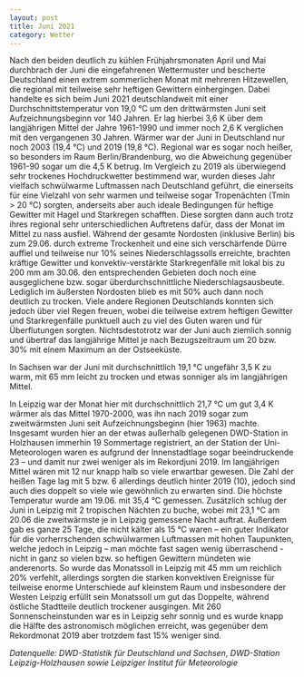 ```yaml
---
layout: post
title: Juni 2021 
category: Wetter
---
```


Nach den beiden deutlich zu kühlen Frühjahrsmonaten April und Mai durchbrach der Juni die eingefahrenen Wettermuster und bescherte Deutschland einen extrem sommerlichen Monat mit mehreren Hitzewellen, die regional mit teilweise sehr heftigen Gewittern einhergingen. Dabei handelte es sich beim Juni 2021 deutschlandweit mit einer Durchschnittstemperatur von 19,0 °C um den drittwärmsten Juni seit Aufzeichnungsbeginn vor 140 Jahren. Er lag hierbei 3,6 K über dem langjährigen Mittel der Jahre 1961-1990 und immer noch 2,6 K verglichen mit den vergangenen 30 Jahren. Wärmer war der Juni in Deutschland nur noch 2003 (19,4 °C) und 2019 (19,8 °C). Regional war es sogar noch heißer, so besonders im Raum Berlin/Brandenburg, wo die Abweichung gegenüber 1961-90 sogar um die 4,5 K betrug. 
Im Vergleich zu 2019 als überwiegend sehr trockenes Hochdruckwetter bestimmend war, wurden dieses Jahr vielfach schwülwarme Luftmassen nach Deutschland geführt, die einerseits für eine Vielzahl von sehr warmen und teilweise sogar Tropenächten (Tmin > 20 °C) sorgten, anderseits aber auch ideale Bedingungen für heftige Gewitter mit Hagel und Starkregen schafften. Diese sorgten dann auch trotz ihres regional sehr unterschiedlichen Auftretens dafür, dass der Monat im Mittel zu nass ausfiel. Während der gesamte Nordosten (inklusive Berlin) bis zum 29.06. durch extreme Trockenheit und eine sich verschärfende Dürre auffiel und teilweise nur 10% seines Niederschlagssolls erreichte, brachten kräftige Gewitter und konvektiv-verstärkte Starkregenfälle mit lokal bis zu 200 mm am 30.06. den entsprechenden Gebieten doch noch eine ausgeglichene bzw. sogar überdurchschnittliche Niederschlagsausbeute. Lediglich im äußersten Nordosten blieb es mit 50% auch dann noch deutlich zu trocken. Viele andere Regionen Deutschlands konnten sich jedoch über viel Regen freuen, wobei die teilweise extrem heftigen Gewitter und Starkregenfälle punktuell auch zu viel des Guten waren und für Überflutungen sorgten. Nichtsdestotrotz war der Juni auch ziemlich sonnig und übertraf das langjährige Mittel je nach Bezugszeitraum um 20 bzw. 30% mit einem Maximum an der Ostseeküste.

In Sachsen war der Juni mit durchschnittlich 19,1 °C ungefähr 3,5 K zu warm, mit 65 mm leicht zu trocken und etwas sonniger als im langjährigen Mittel.

In Leipzig war der Monat hier mit durchschnittlich 21,7 °C um gut 3,4 K wärmer als das Mittel 1970-2000, was ihn nach 2019 sogar zum zweitwärmsten Juni seit Aufzeichnungsbeginn (hier 1963) machte. Insgesamt wurden hier an der etwas außerhalb gelegenen DWD-Station in Holzhausen immerhin 19 Sommertage registriert, an der Station der Uni-Meteorologen waren es aufgrund der Innenstadtlage sogar beeindruckende 23 – und damit nur zwei weniger als im Rekordjuni 2019. Im langjährigen Mittel wären mit 12 nur knapp halb so viele erwartbar gewesen. Die Zahl der heißen Tage lag mit 5 bzw. 6 allerdings deutlich hinter 2019 (10), jedoch sind auch dies doppelt so viele wie gewöhnlich zu erwarten sind. Die höchste Temperatur wurde am 19.06. mit 35,4 °C gemessen. Zusätzlich schlug der Juni in Leipzig mit 2 tropischen Nächten zu buche, wobei mit 23,1 °C am 20.06 die zweitwärmste je in Leipzig gemessene Nacht auftrat. Außerdem gab es ganze 25 Tage, die nicht kälter als 15 °C waren – ein guter Indikator für die vorherrschenden schwülwarmen Luftmassen mit hohen Taupunkten, welche jedoch in Leipzig – man möchte fast sagen wenig überraschend - nicht in ganz so vielen bzw. so heftigen Gewittern mündeten wie anderenorts. So wurde das Monatssoll in Leipzig mit 45 mm um reichlich 20% verfehlt, allerdings sorgten die starken konvektiven Ereignisse für teilweise enorme Unterschiede auf kleinstem Raum und insbesondere der Westen Leipzig erfüllt sein Monatssoll um gut das Doppelte, während östliche Stadtteile deutlich trockener ausgingen. Mit 260 Sonnenscheinstunden war es in Leipzig sehr sonnig und es wurde knapp die Hälfte des astronomisch möglichen erreicht, was gegenüber dem Rekordmonat 2019 aber trotzdem fast 15% weniger sind.

_Datenquelle: DWD-Statistik für Deutschland und Sachsen, DWD-Station Leipzig-Holzhausen sowie Leipziger Institut für Meteorologie_
